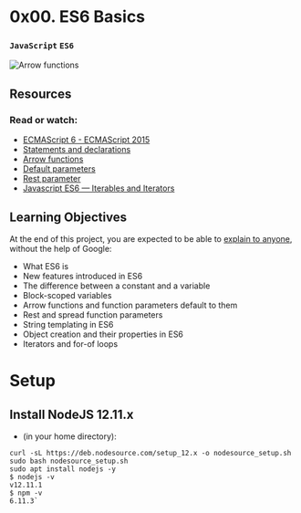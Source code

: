 # 0x00. ES6 Basics
### `JavaScript` `ES6`

![Arrow functions](https://s3.amazonaws.com/alx-intranet.hbtn.io/uploads/medias/2019/12/08806026ef621f900121.png?X-Amz-Algorithm=AWS4-HMAC-SHA256&X-Amz-Credential=AKIARDDGGGOUSBVO6H7D%2F20240422%2Fus-east-1%2Fs3%2Faws4_request&X-Amz-Date=20240422T112658Z&X-Amz-Expires=86400&X-Amz-SignedHeaders=host&X-Amz-Signature=9c7f339435b5d234a9fa531a7ed9cb24e642c07106727c016c20a6a89f9a3344)

## Resources
### Read or watch:

* [ECMAScript 6 - ECMAScript 2015](https://intranet.alxswe.com/rltoken/NW1dFLFExQ12_hD8yvkV3A)
* [Statements and declarations](https://intranet.alxswe.com/rltoken/sroRUsUvOZV28V99MHDenw)
* [Arrow functions](https://intranet.alxswe.com/rltoken/N2WLylppCtkkX3YFFtyUHw)
* [Default parameters](https://intranet.alxswe.com/rltoken/kbw9gMO6sdeOKAY23SYVgA)
* [Rest parameter](https://intranet.alxswe.com/rltoken/erZfCvacuGVk9z1CQlJvYQ)
* [Javascript ES6 — Iterables and Iterators](https://intranet.alxswe.com/rltoken/A4T-ZeeMDkBkZsETMcqgRQ)

## Learning Objectives
At the end of this project, you are expected to be able to [explain to anyone](https://intranet.alxswe.com/rltoken/KDGvEqVWIsvOQfCcwDNHNg), without the help of Google:

* What ES6 is
* New features introduced in ES6
* The difference between a constant and a variable
* Block-scoped variables
* Arrow functions and function parameters default to them
* Rest and spread function parameters
* String templating in ES6
* Object creation and their properties in ES6
* Iterators and for-of loops

# Setup
## Install NodeJS 12.11.x
* (in your home directory):

```
curl -sL https://deb.nodesource.com/setup_12.x -o nodesource_setup.sh
sudo bash nodesource_setup.sh
sudo apt install nodejs -y
$ nodejs -v
v12.11.1
$ npm -v
6.11.3`
```

